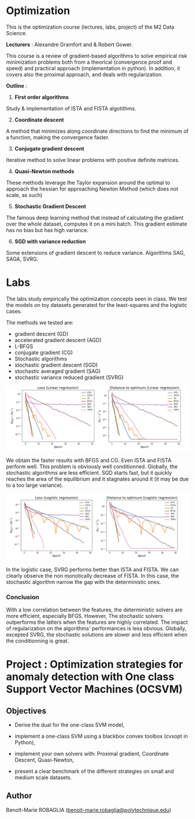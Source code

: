 # Optimization
This is the optimization course (lectures, labs, project) of the M2 Data Science.

**Lecturers** : Alexandre Gramfort and &amp; Robert Gower. 

This course is a review of gradient-based algorithms to solve empirical risk minimization problems both from a theorical (convergence proof and speed) and practical approach (implementation in python). In addition, it covers also the proximal approach, and deals with regularization.


**Outline** :

1. **First order algorithms**

Study & implementation of ISTA and FISTA algotithms.


2. **Coordinate descent**

A method that minimizes along coordinate directions to find the minimum of a function, making the convergence faster.

3. **Conjugate gradient descent**

Iterative method to solve linear problems with positive definite matrices.

4. **Quasi-Newton methods**

These methods leverage the Taylor expansion around the optimal to approach the hessian for approaching Newton Method (which does not scale, as such)

5. **Stochastic Gradient Descent**

The famous deep learning method that instead of calculating the gradient over the whole dataset, computes it on a mini batch. This gradient estimate has no bias but has high variance. 

6. **SGD with variance reduction**

Some extensions of gradient descent to reduce variance. Algorithms SAG, SAGA, SVRG.

# Labs

The labs study empirically the optimization concepts seen in class. We test the models on toy datasets generated for the least-squares and the logistic cases.

The methods we tested are:

- gradient descent (GD)
- accelerated gradient descent (AGD)
- L-BFGS
- conjugate gradient (CG)
- Stochastic algorithms
- stochastic gradient descent (SGD)
- stochastic averaged gradient (SAG)
- stochastic variance reduced gradient (SVRG)

![](figs/linear_reg.png)

We obtain the faster results with BFGS and CG. Even ISTA and FISTA perform well. This problem is obviously well conditionned. Globally, the stochastic algorithms are less efficient. SGD starts fast, but it quickly reaches the area of the equilibrium and it stagnates around it (it may be due to a too large variance).

![](figs/logistic_reg.png)

In the logistic case, SVRG performs better than ISTA and FISTA. We can clearly observe the non monotically decrease of FISTA. In this case, the stochastic algorithm narrow the gap with the deterministic ones.


### Conclusion

With a low correlation between the features, the deterministic solvers are more efficient, especially BFGS. However, The stochastic solvers outperforms the latters when the features are highly correlated. The impact of regularization on the algorithms' performances is less obvious. Globally, excepted SVRG, the stochastic solutions are slower and less efficient when the conditionning is great.



# Project : Optimization strategies for anomaly detection with One class Support Vector Machines (OCSVM)


## Objectives
- Derive the dual for the one-class SVM model,

- implement a one-class SVM using a blackbox convex toolbox (cvxopt in Python),

- implement your own solvers with: Proximal gradient, Coordinate Descent, Quasi-Newton,

- present a clear benchmark of the different strategies on small and medium scale datasets.


## Author
Benoît-Marie ROBAGLIA (benoit-marie.robaglia@polytechnique.edu)


